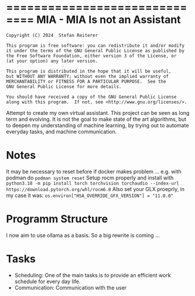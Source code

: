 ==============================
MIA - MIA Is not an Assistant
==============================

    Copyright (C) 2024  Stefan Reiterer

    This program is free software: you can redistribute it and/or modify
    it under the terms of the GNU General Public License as published by
    the Free Software Foundation, either version 3 of the License, or
    (at your option) any later version.

    This program is distributed in the hope that it will be useful,
    but WITHOUT ANY WARRANTY; without even the implied warranty of
    MERCHANTABILITY or FITNESS FOR A PARTICULAR PURPOSE.  See the
    GNU General Public License for more details.

    You should have received a copy of the GNU General Public License
    along with this program.  If not, see <http://www.gnu.org/licenses/>.

Attempt to create my own virtual assistant. This project can be seen as long term and evolving.
It is not the goal to make state of the art algorithms, but to deepen my understanding of machine learning, by trying out
to automate everyday tasks, and machine communication.

Notes
==================
It may be necessary to reset before if docker makes problem ... e.g. with podman do `podman system reset`
Setup rocm properly and install with `python3.10 -m pip install torch torchvision torchaudio --index-url https://download.pytorch.org/whl/rocm6.0`
Also set your GLX proeprly, in my case it was: `os.environ["HSA_OVERRIDE_GFX_VERSION"] = "11.0.0"`

Programm Structure
==================

I now aim to use ollama as a basis.
So a big rewrite is coming ...

Tasks
=====

- Scheduling: One of the main tasks is to provide an efficient work schedule for every day life.
- Communication: Communication with the user
